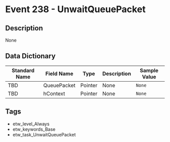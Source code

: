 # Event 238 - UnwaitQueuePacket

## Description
None

## Data Dictionary
|Standard Name|Field Name|Type|Description|Sample Value|
|---|---|---|---|---|
|TBD|QueuePacket|Pointer|None|`None`|
|TBD|hContext|Pointer|None|`None`|

## Tags
* etw_level_Always
* etw_keywords_Base
* etw_task_UnwaitQueuePacket